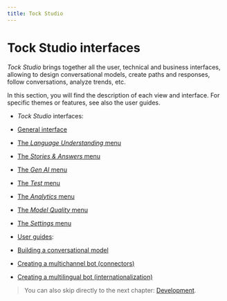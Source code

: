 ```yaml
---
title: Tock Studio
---
```


# Tock Studio interfaces

_Tock Studio_ brings together all the user, technical and business interfaces, allowing
to design conversational models, create paths and responses, follow conversations,
analyze trends, etc.

In this section, you will find the description of each view and interface.
For specific themes or features, see also the user guides.

* _Tock Studio_ interfaces:
* [General interface](../studio/general)
* [The _Language Understanding_ menu](../studio/nlu)
* [The _Stories & Answers_ menu](../studio/stories-and-answers)
* [The _Gen AI_ menu](../studio/gen-ai/gen-ai)
* [The _Test_ menu](../studio/test)
* [The _Analytics_ menu](../studio/analytics)
* [The _Model Quality_ menu](../studio/nlu-qa)
* [The _Settings_ menu](../studio/configuration)

* [User guides](../guides):
* [Building a conversational model](../guides/build-model)
* [Creating a multichannel bot (connectors)](../guides/channels)
* [Creating a multilingual bot (internationalization)](../guides/i18n)

> You can also skip directly to the next chapter: [Development](../../dev/modes).